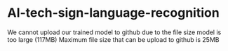 # AI-tech-sign-language-recognition
We cannot upload our trained model to github due to the file size model is too large (117MB)
Maximum file size that can be upload to github is 25MB
